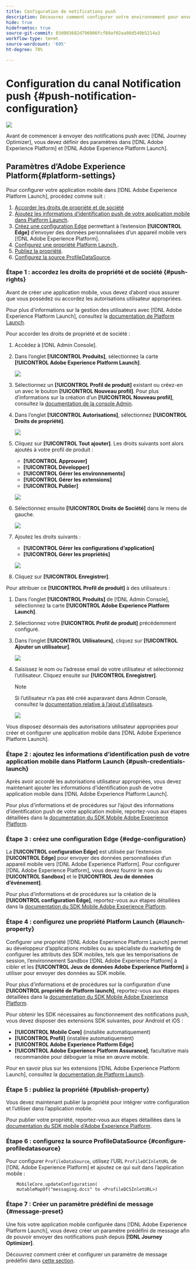 ```yaml
---
title: Configuration de notifications push
description: Découvrez comment configurer votre environnement pour envoyer des notifications push avec Journey Optimizer.
hide: true
hidefromtoc: true
source-git-commit: 03d003682d796906fcf89af02aa98d549b5214a3
workflow-type: tm+mt
source-wordcount: '695'
ht-degree: 78%

---
```


# Configuration du canal Notification push {#push-notification-configuration}

![](assets/do-not-localize/badge.png)

Avant de commencer à envoyer des notifications push avec [!DNL Journey Optimizer], vous devez définir des paramètres dans [!DNL Adobe Experience Platform] et [!DNL Adobe Experience Platform Launch].

## Paramètres d’Adobe Experience Platform{#platform-settings}

Pour configurer votre application mobile dans [!DNL Adobe Experience Platform Launch], procédez comme suit :

1. [Accorder les droits de propriété et de société](#push-rights)
1. [Ajoutez les informations d’identification push de votre application mobile dans Platform Launch](#push-credentials-launch).
1. [Créez une configuration Edge](#edge-configuration) permettant à l’extension **[!UICONTROL Edge]** d’envoyer des données personnalisées d’un appareil mobile vers [!DNL Adobe Experience Platform].
1. [Configurez une propriété Platform Launch ](#launch-property).
1. [Publiez la propriété](#publish-property).
1. [Configurez la source ProfileDataSource](#configure-profiledatasource).

### Étape 1 : accordez les droits de propriété et de société {#push-rights}

Avant de créer une application mobile, vous devez d’abord vous assurer que vous possédez ou accordez les autorisations utilisateur appropriées.

Pour plus d’informations sur la gestion des utilisateurs avec [!DNL Adobe Experience Platform Launch], consultez la [documentation de Platform Launch](https://experienceleague.adobe.com/docs/launch/using/admin/user-permissions.html#experience-cloud-permissions).

Pour accorder les droits de propriété et de société :

1. Accédez à [!DNL Admin Console].

1. Dans l’onglet **[!UICONTROL Produits]**, sélectionnez la carte **[!UICONTROL Adobe Experience Platform Launch]**.

   ![](assets/push_product_1.png)

1. Sélectionnez un **[!UICONTROL Profil de produit]** existant ou créez-en un avec le bouton **[!UICONTROL Nouveau profil]**. Pour plus d’informations sur la création d’un **[!UICONTROL Nouveau profil]**, consultez la [documentation de la console Admin](https://experienceleague.adobe.com/docs/experience-platform/access-control/ui/create-profile.html#ui).

1. Dans l’onglet **[!UICONTROL Autorisations]**, sélectionnez **[!UICONTROL Droits de propriété]**.

   ![](assets/push_product_2.png)

1. Cliquez sur **[!UICONTROL Tout ajouter]**. Les droits suivants sont alors ajoutés à votre profil de produit :
   * **[!UICONTROL Approuver]**
   * **[!UICONTROL Développer]**
   * **[!UICONTROL Gérer les environnements]**
   * **[!UICONTROL Gérer les extensions]**
   * **[!UICONTROL Publier]**

   ![](assets/push_product_3.png)

1. Sélectionnez ensuite **[!UICONTROL Droits de Société]** dans le menu de gauche.

   ![](assets/push_product_4.png)

1. Ajoutez les droits suivants :

   * **[!UICONTROL Gérer les configurations d’application]**
   * **[!UICONTROL Gérer les propriétés]**

   ![](assets/push_product_5.png)

1. Cliquez sur **[!UICONTROL Enregistrer]**.

Pour attribuer ce **[!UICONTROL Profil de produit]** à des utilisateurs :

1. Dans l’onglet **[!UICONTROL Produits]** de [!DNL Admin Console], sélectionnez la carte **[!UICONTROL Adobe Experience Platform Launch]**.

1. Sélectionnez votre **[!UICONTROL Profil de produit]** précédemment configuré.

1. Dans l’onglet **[!UICONTROL Utilisateurs]**, cliquez sur **[!UICONTROL Ajouter un utilisateur]**.

   ![](assets/push_product_6.png)

1. Saisissez le nom ou l’adresse email de votre utilisateur et sélectionnez l’utilisateur. Cliquez ensuite sur **[!UICONTROL Enregistrer]**.

   >[!NOTE]
   >
   >Si l’utilisateur n’a pas été créé auparavant dans Admin Console, consultez la [documentation relative à l’ajout d’utilisateurs](https://helpx.adobe.com/enterprise/admin-guide.html/enterprise/using/manage-users-individually.ug.html#add-users).

   ![](assets/push_product_7.png)


Vous disposez désormais des autorisations utilisateur appropriées pour créer et configurer une application mobile dans [!DNL Adobe Experience Platform Launch].

### Étape 2 : ajoutez les informations d’identification push de votre application mobile dans Platform Launch {#push-credentials-launch}

Après avoir accordé les autorisations utilisateur appropriées, vous devez maintenant ajouter les informations d’identification push de votre application mobile dans [!DNL Adobe Experience Platform Launch].

Pour plus d’informations et de procédures sur l’ajout des informations d’identification push de votre application mobile, reportez-vous aux étapes détaillées dans la [documentation du SDK Mobile Adobe Experience Platform](https://aep-sdks.gitbook.io/docs/beta/adobe-journey-optimizer#configure-the-journey-optimizer-extension-in-launch).

<!--
Note that to add push credentials in [!DNL Adobe Experience Platform Launch], the owner of the mobile app should fetch them from APNs/FCM.
1. From [!DNL Adobe Experience Platform Launch], ensure that **[!UICONTROL Client Side]** is selected in the drop-down menu.

1. Select the **[!UICONTROL App Configurations]** tab in the left-hand panel and click **[!UICONTROL App Configuration]** to create a new configuration.

1. Enter a **[!UICONTROL Name]** for the configuration.

1. From the **[!UICONTROL Messaging Service Type]** drop-down menu, select the **[!UICONTROL Messaging service type]** to be used for these credentials. Here, we selected **[!UICONTROL Apple Push Notification Service]** since we are working with iOS.

1. Enter the mobile app **[!UICONTROL Bundle Id]** in the **[!UICONTROL App ID (iOS Bundle ID)]** field if you are using Apple push notification service or in the **[!UICONTROL App ID (Android package name)]** field if you are using Firebase Cloud Messaging.

    ![](assets/push_launch_app_configuration.png)

1. Drag and drop the .p8 key file or the .json private key file to the **[!UICONTROL Push Credentials]** field.

1. Enter the **[!UICONTROL Key Id]** and **[!UICONTROL Team Id]** if you are using Apple push notification service.

1. Click **[!UICONTROL Save]** to create your app configuration.
-->

### Étape 3 : créez une configuration Edge {#edge-configuration}

La **[!UICONTROL configuration Edge]** est utilisée par l’extension **[!UICONTROL Edge]** pour envoyer des données personnalisées d’un appareil mobile vers [!DNL Adobe Experience Platform].
Pour configurer [!DNL Adobe Experience Platform], vous devez fournir le nom du **[!UICONTROL Sandbox]** et le **[!UICONTROL Jeu de données d’événement]**.

Pour plus d’informations et de procédures sur la création de la **[!UICONTROL configuration Edge]**, reportez-vous aux étapes détaillées dans la [documentation du SDK Mobile Adobe Experience Platform](https://aep-sdks.gitbook.io/docs/getting-started/configure-datastreams).


<!--
1. From [!DNL Adobe Experience Platform Launch], select the **[!UICONTROL Edge Configurations]** tab and click **[!UICONTROL Edge Configurations]**.
    
1. Select **[!UICONTROL New Edge Configuration]** to add a new **[!UICONTROL Edge Configuration]**.
1. Enter a **[!UICONTROL Name]** and click **[!UICONTROL Save]**

1. Click the **[!UICONTROL Adobe Experience Platform]** toggle to enable it.

1. Fill in the **[!UICONTROL Sandbox]**, **[!UICONTROL Event dataset]** and **[!UICONTROL Profile Dataset]** fields. Then, click **[!UICONTROL Save]**.
    
    ![](assets/push-config-4.png)
-->

### Étape 4 : configurez une propriété Platform Launch {#launch-property}

Configurer une propriété [!DNL Adobe Experience Platform Launch] permet au développeur d’applications mobiles ou au spécialiste du marketing de configurer les attributs des SDK mobiles, tels que les temporisations de session, l’environnement Sandbox [!DNL Adobe Experience Platform] à cibler et les **[!UICONTROL Jeux de données Adobe Experience Platform]** à utiliser pour envoyer des données au SDK mobile.

Pour plus d’informations et de procédures sur la configuration d’une **[!UICONTROL propriété de Platform launch]**, reportez-vous aux étapes détaillées dans la [documentation du SDK Mobile Adobe Experience Platform](https://aep-sdks.gitbook.io/docs/getting-started/create-a-mobile-property#create-a-mobile-property).

Pour obtenir les SDK nécessaires au fonctionnement des notifications push, vous devez disposer des extensions SDK suivantes, pour Android et iOS :

* **[!UICONTROL Mobile Core]** (installée automatiquement)
* **[!UICONTROL Profil]** (installée automatiquement)
* **[!UICONTROL Adobe Experience Platform Edge]**
* **[!UICONTROL Adobe Experience Platform Assurance]**, facultative mais recommandée pour déboguer la mise en œuvre mobile.

Pour en savoir plus sur les extensions [!DNL Adobe Experience Platform Launch], consultez la [documentation de Platform Launch](https://experienceleague.adobe.com/docs/launch-learn/implementing-in-mobile-android-apps-with-launch/configure-launch/launch-add-extensions.html).

<!--

1. From [!DNL Adobe Experience Platform Launch], ensure that **[!UICONTROL Client Side]** is selected in the drop-down menu.

1. select the **[!UICONTROL Properties]** tab and click **[!UICONTROL New Property]**.

    ![](assets/push-config-6.png)

1. Enter a **[!UICONTROL Name]** for your new property.

1. Select **[!UICONTROL Mobile]** as **[!UICONTROL Platform]**.

    ![](assets/push-config-7.png)

1. Click **[!UICONTROL Save]** to create your new property.

To configure **[!UICONTROL Adobe Experience Platform Edge Extension]** to send custom data from mobile devices to [!DNL Adobe Experience Platform].

1. Select your previously created property and select the **[!UICONTROL Extensions]** tab to view the extensions for this property.

    ![](assets/push-config-8.png)

1. Click **[!UICONTROL Configure]** under the **[!UICONTROL Adobe Experience Platform Edge]** Network' extension.

1. From the **[!UICONTROL Edge Configuration]** drop-down list, select the **[!UICONTROL Edge Configuration]** created in the previous steps. For more information on **[!UICONTROL Edge Configuration]**, refer to this [section](#edge-configuration).

1. Click **[!UICONTROL Save]**.

To configure **[!UICONTROL Adobe Experience Platform Messaging]** extension to send push profile and push interactions to the correct datasets, follow the same steps as above. Use **[!UICONTROL Sandbox]**, **[!UICONTROL Event dataset]** and **[!UICONTROL Profile Dataset]** created in the [Adobe Experience Platform setup](#edge-configuration).
-->

### Étape 5 : publiez la propriété {#publish-property}

Vous devez maintenant publier la propriété pour intégrer votre configuration et l’utiliser dans l’application mobile.

Pour publier votre propriété, reportez-vous aux étapes détaillées dans la [documentation du SDK mobile d’Adobe Experience Platform](https://aep-sdks.gitbook.io/docs/getting-started/create-a-mobile-property#publish-the-configuration).

### Étape 6 : configurez la source ProfileDataSource {#configure-profiledatasource}

Pour configurer `ProfileDataSource`, utilisez l’URL `ProfileDCInletURL` de [!DNL Adobe Experience Platform] et ajoutez ce qui suit dans l’application mobile :

```
    MobileCore.updateConfiguration(
    mutableMapOf("messaging.dccs" to <ProfileDCSInletURL>)
```

<!--
## Test your mobile app with custom action {#mobile-app-test}

After configuring your mobile app in both Adobe Experience Platform and Adobe Launch, you can now test it before sending push notifications to your profiles. In this use case, we will create a journey to target our mobile app and set a custom action which will trigger the push notification.

You can use a test mobile app for this use case. For more on this, refer to this [page](https://wiki.corp.adobe.com/pages/viewpage.action?spaceKey=CJM&title=Details+of+setting+the+mobile+test+app) (internal use only).

For this journey to work, you need to create an XDM schema. For more information, refer to [XDM documentation](https://experienceleague.adobe.com/docs/experience-platform/xdm/schema/composition.html?lang=en#schemas-and-data-ingestion).

1. In the left menu, click **[!UICONTROL Data]** then **[!UICONTROL Schemas]** under **[!UICONTROL Data management]** to create your XDM schema.

    ![](assets/test_push_1.png)

1. Click **[!UICONTROL Create schema]** then select **[!UICONTROL XDM Experience event]**.

    ![](assets/test_push_2.png)

1. In the right pane, enter the name of your schema and description. Enable this schema for **[!UICONTROL Profile]**.

1. In the left pane, click **[!UICONTROL Add]** under **[!UICONTROL Mixins]** and select  **[!UICONTROL Create a new Mixin]**. For more information on how to create mixin, refer to [XDM System documentation](https://experienceleague.adobe.com/docs/experience-platform/xdm/api/create-mixin.html?lang=en#api).

    ![](assets/test_push_3.png)

1. Enter a **[!UICONTROL Display Name]** and a **[!UICONTROL Description]**. Click **[!UICONTROL Add mixin]** when done.

    ![](assets/test_push_4.png)

1. In the **[!UICONTROL Field properties]** window, add a **[!UICONTROL Field name]**, **[!UICONTROL Display name]** and select **[!UICONTROL String]** as **[!UICONTROL Type]**.

    ![](assets/test_push_5.png)

1. Check **[!UICONTROL Required]** and click **[!UICONTROL Apply]**.

1. Click **[!UICONTROL Save]**. Your schema is now created and can be used in an **[!UICONTROL Event schema]**.

You then need to set up an **[!UICONTROL Event schema]** where you will set the custom action which you will need to enter in your mobile app to trigger your push notification.

1. From the left menu of the home page, click the **[!UICONTROL Admin]** icon, then click **[!UICONTROL Manage]** from the **[!UICONTROL Events]** card to create your new **[!UICONTROL Event schema]**.

1. Click **[!UICONTROL Add]**, the event configuration pane opens on the right side of the screen.

    ![](assets/test_push_6.png)

1. Enter the name of your event. You can also add a description.

1. In the **[!UICONTROL Event ID type]** field, select **[!UICONTROL Rule Based]**.

1. In the **[!UICONTROL Parameters]**, select your previously created XDM event.

    ![](assets/test_push_7.png)

1. Click **[!UICONTROL Edit]** in the **[!UICONTROL Event ID condition]** field.

1. Drag and your previously added mixin to define the condition that will be used by the system to identify the events that will trigger your journey.

    ![](assets/test_push_8.png)

1. Type in the syntax that you will need to use to trigger your push notification in your test app, in this example **order confirmation**.

    ![](assets/test_push_9.png)

1. Select **[!UICONTROL ECID]** as your **[!UICONTROL Namespace]**.

1. Click **[!UICONTROL Ok]** then **[!UICONTROL Save]**.

Your **[!UICONTROL Event schema]** is now created and can now be used in a journey.

1. In the left menu from [!DNL Journey Optimizer] homepage, click **[!UICONTROL Journeys]**.

1. Click **[!UICONTROL Create]** to create a new journey.

    ![](assets/test_push_10.png)

1. Edit the journey's properties in the configuration pane displayed on the right side. Learn more in this [section](building-journeys/journey-gs.md#change-properties).

1. Start by drag and dropping the **[!UICONTROL Event schema]** created in the previous steps from the **[!UICONTROL Events]** drop-down.

    ![](assets/test_push_11.png)

1. From the **[!UICONTROL Actions]** drop-down, drag and drop a **[!UICONTROL Message]** activity to your journey.

1. Select a previously created message. For more information on how to create push notifications, refer to this [page](create-message.md).

1. Drag and drop an **[!UICONTROL End]** activity to your journey.

1. Activate **[!UICONTROL Test]** to your journey to start testing your push notifications and click **[!UICONTROL Trigger an event]**.

    ![](assets/test_push_12.png)

1. Enter your ECID in the **[!UICONTROL Key]** field then your event that will trigger the push notification in our case **order confirmation**.

    ![](assets/test_push_13.png)

1. Click **[!UICONTROL Send]**.

Your event will be triggered and you will receive your push notification to your mobile app.

![](assets/test_push_14.png)
-->

### Étape 7 : Créer un paramètre prédéfini de message {#message-preset}

Une fois votre application mobile configurée dans [!DNL Adobe Experience Platform Launch], vous devez créer un paramètre prédéfini de message afin de pouvoir envoyer des notifications push depuis **[!DNL Journey Optimizer]**.

Découvrez comment créer et configurer un paramètre de message prédéfini dans [cette section](configuration/message-presets.md).